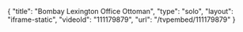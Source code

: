 {
    "title": "Bombay Lexington Office Ottoman",
    "type": "solo",
    "layout": "iframe-static",
    "videoId": "111179879",
    "url": "\/tvpembed\/111179879"
}